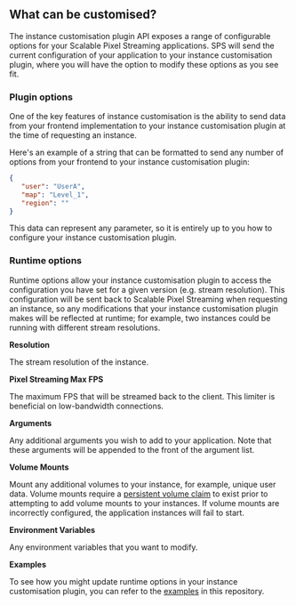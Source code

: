 ## What can be customised?

The instance customisation plugin API exposes a range of configurable options for your Scalable Pixel Streaming applications. SPS will send the current configuration of your application to your instance customisation plugin, where you will have the option to modify these options as you see fit.

### Plugin options

One of the key features of instance customisation is the ability to send data from your frontend implementation to your instance customisation plugin at the time of requesting an instance.

Here's an example of a string that can be formatted to send any number of options from your frontend to your instance customisation plugin:

```json
{
   "user": "UserA",
   "map": "Level_1",
   "region": ""
}
```

This data can represent any parameter, so it is entirely up to you how to configure your instance customisation plugin.

### Runtime options

Runtime options allow your instance customisation plugin to access the configuration you have set for a given version (e.g. stream resolution). This configuration will be sent back to Scalable Pixel Streaming when requesting an instance, so any modifications that your instance customisation plugin makes will be reflected at runtime; for example, two instances could be running with different stream resolutions.

**Resolution**

The stream resolution of the instance.

**Pixel Streaming Max FPS**

The maximum FPS that will be streamed back to the client. This limiter is beneficial on low-bandwidth connections.

**Arguments**

Any additional arguments you wish to add to your application. Note that these arguments will be appended to the front of the argument list.

**Volume Mounts**

Mount any additional volumes to your instance, for example, unique user data. Volume mounts require a [persistent volume claim](https://kubernetes.io/docs/concepts/storage/persistent-volumes/) to exist prior to attempting to add volume mounts to your instances. If volume mounts are incorrectly configured, the application instances will fail to start.

**Environment Variables**

Any environment variables that you want to modify.

**Examples**

To see how you might update runtime options in your instance customisation plugin, you can refer to the [examples](/examples/golang/instance-customisation-plugin) in this repository.
